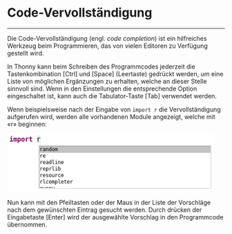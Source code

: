 # Code-Vervollständigung
---

Die Code-Vervollständigung (engl. *code completion*) ist ein hilfreiches Werkzeug beim Programmieren, das von vielen Editoren zu Verfügung gestellt wird.

In Thonny kann beim Schreiben des Programmcodes jederzeit die Tastenkombination [Ctrl] und [Space] (Leertaste) gedrückt werden, um eine Liste von möglichen Ergänzungen zu erhalten, welche an dieser Stelle sinnvoll sind. Wenn in den Einstellungen die entsprechende Option eingeschaltet ist, kann auch die Tabulator-Taste [Tab] verwendet werden.

Wenn beispielsweise nach der Eingabe von `import r` die Vervollständigung aufgerufen wird, werden alle vorhandenen Module angezeigt, welche mit «r» beginnen:

![Thonny: Automatische Vervollständigung](images/thonny-code-completion.png)

Nun kann mit den Pfeiltasten oder der Maus in der Liste der Vorschläge nach dem gewünschten Eintrag gesucht werden. Durch drücken der Eingabetaste [Enter] wird der ausgewählte Vorschlag in den Programmcode übernommen.

